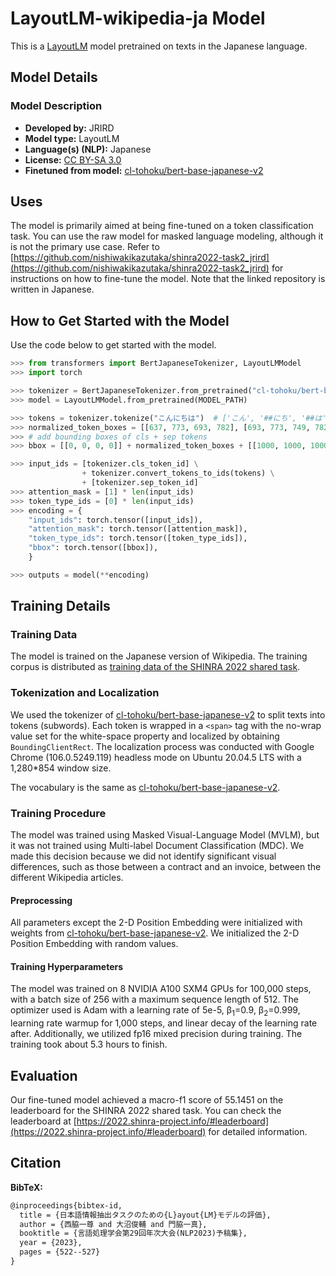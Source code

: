 # LayoutLM-wikipedia-ja Model

This is a [LayoutLM](https://doi.org/10.1145/3394486.3403172) model pretrained on texts in the Japanese language.

## Model Details

### Model Description

- **Developed by:** JRIRD
- **Model type:** LayoutLM
- **Language(s) (NLP):** Japanese
- **License:** [CC BY-SA 3.0](https://creativecommons.org/licenses/by-sa/3.0/)
- **Finetuned from model:** [cl-tohoku/bert-base-japanese-v2](https://huggingface.co/cl-tohoku/bert-base-japanese-v2)

## Uses

The model is primarily aimed at being fine-tuned on a token classification task. You can use the raw model for masked language modeling, although it is not the primary use case. Refer to [https://github.com/nishiwakikazutaka/shinra2022-task2_jrird](https://github.com/nishiwakikazutaka/shinra2022-task2_jrird) for instructions on how to fine-tune the model. Note that the linked repository is written in Japanese.

## How to Get Started with the Model

Use the code below to get started with the model.

```python
>>> from transformers import BertJapaneseTokenizer, LayoutLMModel
>>> import torch

>>> tokenizer = BertJapaneseTokenizer.from_pretrained("cl-tohoku/bert-base-japanese-v2")
>>> model = LayoutLMModel.from_pretrained(MODEL_PATH)

>>> tokens = tokenizer.tokenize("こんにちは")  # ['こん', '##にち', '##は']
>>> normalized_token_boxes = [[637, 773, 693, 782], [693, 773, 749, 782], [749, 773, 775, 782]]
>>> # add bounding boxes of cls + sep tokens
>>> bbox = [[0, 0, 0, 0]] + normalized_token_boxes + [[1000, 1000, 1000, 1000]]

>>> input_ids = [tokenizer.cls_token_id] \
                + tokenizer.convert_tokens_to_ids(tokens) \
                + [tokenizer.sep_token_id]
>>> attention_mask = [1] * len(input_ids)
>>> token_type_ids = [0] * len(input_ids)
>>> encoding = {
    "input_ids": torch.tensor([input_ids]),
    "attention_mask": torch.tensor([attention_mask]),
    "token_type_ids": torch.tensor([token_type_ids]),
    "bbox": torch.tensor([bbox]),
    }

>>> outputs = model(**encoding)
```

## Training Details

### Training Data

The model is trained on the Japanese version of Wikipedia. The training corpus is distributed as [training data of the SHINRA 2022 shared task](https://2022.shinra-project.info/data-download#subtask-common).

### Tokenization and Localization

We used the tokenizer of [cl-tohoku/bert-base-japanese-v2](https://huggingface.co/cl-tohoku/bert-base-japanese-v2) to split texts into tokens (subwords). Each token is wrapped in a `<span>` tag with the no-wrap value set for the white-space property and localized by obtaining `BoundingClientRect`. The localization process was conducted with Google Chrome (106.0.5249.119) headless mode on Ubuntu 20.04.5 LTS with a 1,280*854 window size.

The vocabulary is the same as [cl-tohoku/bert-base-japanese-v2](https://huggingface.co/cl-tohoku/bert-base-japanese-v2).

### Training Procedure 

The model was trained using Masked Visual-Language Model (MVLM), but it was not trained using Multi-label Document Classification (MDC). We made this decision because we did not identify significant visual differences, such as those between a contract and an invoice, between the different Wikipedia articles.

#### Preprocessing

All parameters except the 2-D Position Embedding were initialized with weights from [cl-tohoku/bert-base-japanese-v2](https://huggingface.co/cl-tohoku/bert-base-japanese-v2). We initialized the 2-D Position Embedding with random values.

#### Training Hyperparameters

The model was trained on 8 NVIDIA A100 SXM4 GPUs for 100,000 steps, with a batch size of 256 with a maximum sequence length of 512. The optimizer used is Adam with a learning rate of 5e-5, &beta;<sub>1</sub>=0.9, &beta;<sub>2</sub>=0.999, learning rate warmup for 1,000 steps, and linear decay of the learning rate after. Additionally, we utilized fp16 mixed precision during training. The training took about 5.3 hours to finish.

## Evaluation

Our fine-tuned model achieved a macro-f1 score of 55.1451 on the leaderboard for the SHINRA 2022 shared task. You can check the leaderboard at [https://2022.shinra-project.info/#leaderboard](https://2022.shinra-project.info/#leaderboard) for detailed information.

## Citation

**BibTeX:**

```tex
@inproceedings{bibtex-id,
  title = {日本語情報抽出タスクのための{L}ayout{LM}モデルの評価},
  author = {西脇一尊 and 大沼俊輔 and 門脇一真},
  booktitle = {言語処理学会第29回年次大会(NLP2023)予稿集},
  year = {2023},
  pages = {522--527}
}
```
